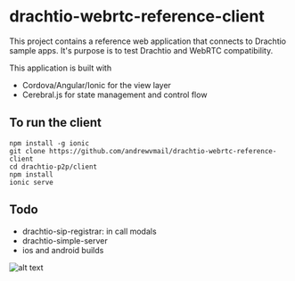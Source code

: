 # drachtio-webrtc-reference-client

This project contains a reference web application that connects to Drachtio sample apps. It's purpose is to test Drachtio and WebRTC compatibility.

This application is built with
- Cordova/Angular/Ionic for the view layer
- Cerebral.js for state management and control flow

## To run the client
```
npm install -g ionic
git clone https://github.com/andrewvmail/drachtio-webrtc-reference-client
cd drachtio-p2p/client
npm install
ionic serve
```

## Todo
- drachtio-sip-registrar: in call modals
- drachtio-simple-server
- ios and android builds

![alt text](https://user-images.githubusercontent.com/2431354/45941963-50b6f500-bf95-11e8-99a6-08893d761577.png)
